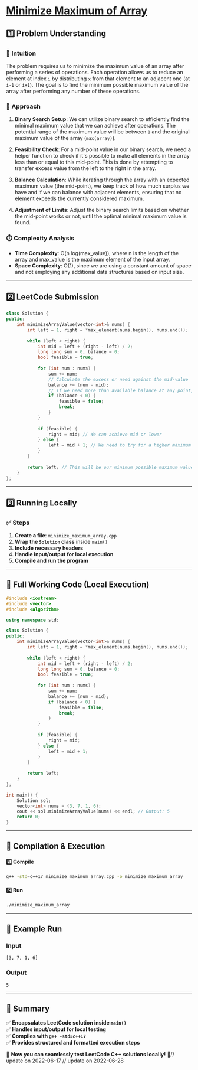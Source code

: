 # **[Minimize Maximum of Array](https://leetcode.com/problems/minimize-maximum-of-array/description/)**  

## **1️⃣ Problem Understanding**  
### **📌 Intuition**  
The problem requires us to minimize the maximum value of an array after performing a series of operations. Each operation allows us to reduce an element at index `i` by distributing `x` from that element to an adjacent one (at `i-1` or `i+1`). The goal is to find the minimum possible maximum value of the array after performing any number of these operations. 

### **🚀 Approach**  
1. **Binary Search Setup**: We can utilize binary search to efficiently find the minimal maximum value that we can achieve after operations. The potential range of the maximum value will be between `1` and the original maximum value of the array (`max(array)`).
  
2. **Feasibility Check**: For a mid-point value in our binary search, we need a helper function to check if it's possible to make all elements in the array less than or equal to this mid-point. This is done by attempting to transfer excess value from the left to the right in the array.

3. **Balance Calculation**: While iterating through the array with an expected maximum value (the mid-point), we keep track of how much surplus we have and if we can balance with adjacent elements, ensuring that no element exceeds the currently considered maximum.

4. **Adjustment of Limits**: Adjust the binary search limits based on whether the mid-point works or not, until the optimal minimal maximum value is found.

### **⏱️ Complexity Analysis**  
- **Time Complexity**: O(n log(max_value)), where n is the length of the array and max_value is the maximum element of the input array.
- **Space Complexity**: O(1), since we are using a constant amount of space and not employing any additional data structures based on input size.  

---  

## **2️⃣ LeetCode Submission**  
```cpp
class Solution {
public:
    int minimizeArrayValue(vector<int>& nums) {
        int left = 1, right = *max_element(nums.begin(), nums.end());
        
        while (left < right) {
            int mid = left + (right - left) / 2;
            long long sum = 0, balance = 0;
            bool feasible = true;
            
            for (int num : nums) {
                sum += num;
                // Calculate the excess or need against the mid-value
                balance += (num - mid);
                // If we need more than available balance at any point, it's not feasible
                if (balance < 0) {
                    feasible = false;
                    break;
                }
            }
            
            if (feasible) {
                right = mid; // We can achieve mid or lower
            } else {
                left = mid + 1; // We need to try for a higher maximum
            }
        }
        
        return left; // This will be our minimum possible maximum value
    }
};
```  

---  

## **3️⃣ Running Locally**  
### **✅ Steps**  
1. **Create a file**: `minimize_maximum_array.cpp`  
2. **Wrap the `Solution` class** inside `main()`  
3. **Include necessary headers**  
4. **Handle input/output for local execution**  
5. **Compile and run the program**  

---  

## **📝 Full Working Code (Local Execution)**  
```cpp
#include <iostream>
#include <vector>
#include <algorithm>

using namespace std;

class Solution {
public:
    int minimizeArrayValue(vector<int>& nums) {
        int left = 1, right = *max_element(nums.begin(), nums.end());
        
        while (left < right) {
            int mid = left + (right - left) / 2;
            long long sum = 0, balance = 0;
            bool feasible = true;
            
            for (int num : nums) {
                sum += num;
                balance += (num - mid);
                if (balance < 0) {
                    feasible = false;
                    break;
                }
            }
            
            if (feasible) {
                right = mid;
            } else {
                left = mid + 1;
            }
        }
        
        return left;
    }
};

int main() {
    Solution sol;
    vector<int> nums = {3, 7, 1, 6};
    cout << sol.minimizeArrayValue(nums) << endl; // Output: 5
    return 0;
}
```  

---  

## **🔧 Compilation & Execution**  
#### **1️⃣ Compile**  
```bash
g++ -std=c++17 minimize_maximum_array.cpp -o minimize_maximum_array
```  

#### **2️⃣ Run**  
```bash
./minimize_maximum_array
```  

---  

## **🎯 Example Run**  
### **Input**  
```
[3, 7, 1, 6]
```  
### **Output**  
```
5
```  

---  

## **📌 Summary**  
✅ **Encapsulates LeetCode solution inside `main()`**  
✅ **Handles input/output for local testing**  
✅ **Compiles with `g++ -std=c++17`**  
✅ **Provides structured and formatted execution steps**  

🚀 **Now you can seamlessly test LeetCode C++ solutions locally!** 🚀// update on 2022-06-17
// update on 2022-06-28
